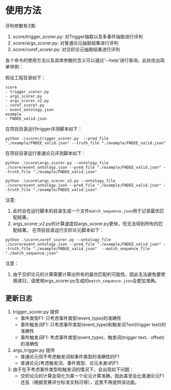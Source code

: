 # 使用方法

评判参数有3类:

1. score/trigger_scorer.py: 对Trigger抽取以及多事件抽取进行评判
2. score/args_scorer.py: 对普通论元抽取结果进行评判
3. score/coref_scorer.py: 对交织论元抽取结果进行评判

各个命令的使用方法以及具体参数的含义可以通过'--help'进行查询，此处给出简单举例：

假设工程目录如下：

```
score
- trigger_scorer.py
- args_scorer.py
- args_scorer_v2.py
- coref_scorer.py
- event_ontology.json
example
- FNDEE_valid.json
```

在项目目录运行trigger评测脚本如下：

```shell
python .\score\trigger_scorer.py  --pred_file "./example/FNDEE_valid.json" --truth_file "./example/FNDEE_valid.json"
```

在项目目录运行普通论元评测脚本如下：
```shell
python .\score\args_scorer.py --ontology_file ./score/event_ontology.json --pred_file "./example/FNDEE_valid.json" --truth_file "./example/FNDEE_valid.json" 
```

```shell
python .\score\args_scorer_v2.py --ontology_file ./score/event_ontology.json --pred_file "./example/FNDEE_valid.json" --truth_file "./example/FNDEE_valid.json" 
```

注意:
1. 此时会在运行脚本的目录生成一个文件`match_sequence.json`用于记录最优匹配结果。
2. args_scorer_v2.py的计算速度较args_scorer.py更快，但无法得到所有的匹配结果。
在项目目录运行交织论元脚本如下：

```shell
python .\score\coref_scorer.py --ontology_file ./score/event_ontology.json --pred_file "./example/FNDEE_valid.json" --truth_file "./example/FNDEE_valid.json"  --match_sequence_file "./match_sequence.json"
```

注意：
1. 由于交织论元的计算需要计算出所有的最优匹配的可能性，因此无法避免要使用递归，请使用args_scorer.py生成的`match_sequence.json`会更加准确。

## 更新日志

1. trigger_scorer.py 提供
    - 事件类型F1: 只考虑事件类型(event_type)的准确性
    - 事件触发词F1: 只考虑事件类型(event_type)和触发词Text(trigger text)的准确性
    - 事件触发词F1: 考虑事件类型(event_type)、触发词(trigger text、offset)的准确性
2. args_trigger.py 提供
   - 普通论元但不考虑触发词和事件类型的准确性的F1
   - 普通论元(考虑触发词、事件类型、论元本身)的F1
3. 由于在不考虑事件类型和触发词的情况下，会出现如下问题：
   - 交织论元的计算会简化为某一个论元计算准确，因此甚至会比普通论元F1还高（根据竞赛评分标准文档可得），这里不再提供该功能。